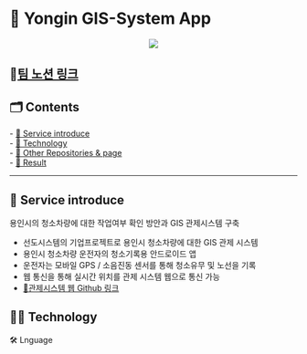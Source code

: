 <h1>🚚 Yongin GIS-System App </h1>
<div align="center">
  <img src="https://github.com/mixpuppy/Yongin-GIS-System-App/blob/main/app/src/main/res/drawable/app_icon.png"/>
</div>
<h2>🌟<a href="https://motley-beach-4e9.notion.site/GIS-34d83db14bfe40f2bded60436ffbfec4?pvs=4">팀 노션 링크</a></h2>

<h2>🗂️ Contents </h2>
-   <a href="#0"> 🔗 Service introduce </a> <br/>
-   <a href="#1"> 🔗 Technology </a> <br/>
-   <a href="#1"> 🔗 Other Repositories & page </a> <br/>
-   <a href="#3"> 🔗 Result </a> <br/>

<hr>
<h2 id="0">
  <b> 📡 Service introduce </b>
</h2>

용인시의 청소차량에 대한 작업여부 확인 방안과 GIS 관제시스템 구축
- 선도시스템의 기업프로젝트로 용인시 청소차량에 대한 GIS 관제 시스템
- 용인시 청소차량 운전자의 청소기록용 안드로이드 앱
- 운전자는 모바일 GPS / 소음진동 센서를 통해 청소유무 및 노선을 기록
- 웹 통신을 통해 실시간 위치를 관제 시스템 웹으로 통신 가능
- <a href="https://github.com/mixpuppy/Yongin-GIS-System-Web">🔗관제시스템 웹 Github 링크</a>

<h2 id="1">
  🧑‍💻 Technology
</h2>
🛠 Lnguage




